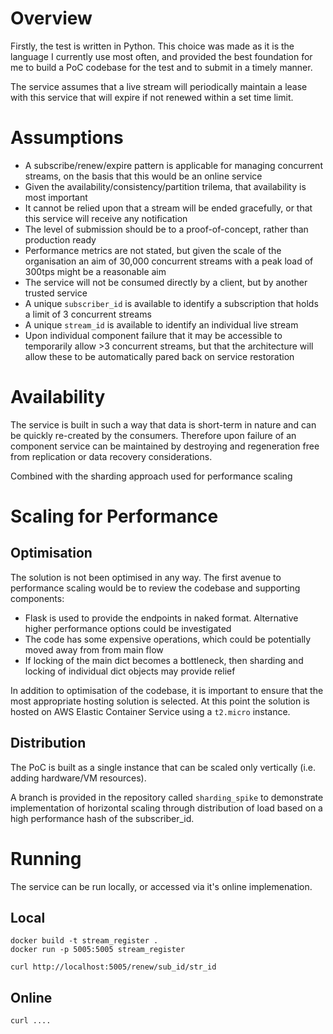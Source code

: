 # Overview

Firstly, the test is written in Python.  This choice was made as it is the language I currently use most often, and provided the best foundation for me to build a PoC codebase for the test and to submit in a timely manner.

The service assumes that a live stream will periodically maintain a lease with this service that will expire if not renewed within a set time limit.


# Assumptions

* A subscribe/renew/expire pattern is applicable for managing concurrent streams, on the basis that this would be an online service
* Given the availability/consistency/partition trilema, that availability is most important
* It cannot be relied upon that a stream will be ended gracefully, or that this service will receive any notification
* The level of submission should be to a proof-of-concept, rather than production ready
* Performance metrics are not stated, but given the scale of the organisation an aim of 30,000 concurrent streams with a peak load of 300tps might be a reasonable aim
* The service will not be consumed directly by a client, but by another trusted service
* A unique `subscriber_id` is available to identify a subscription that holds a limit of 3 concurrent streams
* A unique `stream_id` is available to identify an individual live stream
* Upon individual component failure that it may be accessible to temporarily allow >3 concurrent streams, but that the architecture will allow these to be automatically pared back on service restoration


# Availability

The service is built in such a way that data is short-term in nature and can be quickly re-created by the consumers.  Therefore upon failure of an component service can be maintained by destroying and regeneration free from replication or data recovery considerations.

Combined with the sharding approach used for performance scaling


# Scaling for Performance

## Optimisation

The solution is not been optimised in any way.  The first avenue to performance scaling would be to review the codebase and supporting components:

* Flask is used to provide the endpoints in naked format.  Alternative higher performance options could be investigated
* The code has some expensive operations, which could be potentially moved away from from main flow
* If locking of the main dict becomes a bottleneck, then sharding and locking of individual dict objects may provide relief

In addition to optimisation of the codebase, it is important to ensure that the most appropriate hosting solution is selected.  At this point the solution is hosted on AWS Elastic Container Service using a `t2.micro` instance.


## Distribution

The PoC is built as a single instance that can be scaled only vertically (i.e. adding hardware/VM resources).

A branch is provided in the repository called `sharding_spike` to demonstrate implementation of horizontal scaling through distribution of load based on a high performance hash of the subscriber_id.


# Running

The service can be run locally, or accessed via it's online implemenation.

## Local

````
docker build -t stream_register .
docker run -p 5005:5005 stream_register

curl http://localhost:5005/renew/sub_id/str_id
````

## Online

`curl ....`
